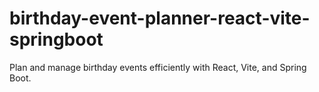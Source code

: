 # birthday-event-planner-react-vite-springboot
Plan and manage birthday events efficiently with React, Vite, and Spring Boot.
